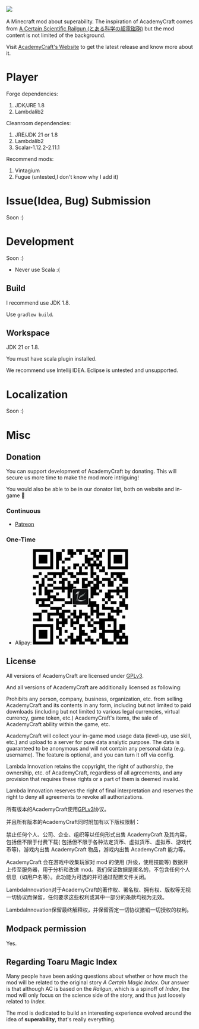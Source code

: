 ![](https://raw.githubusercontent.com/LambdaInnovation/AcademyCraft/master/blob/logo.png)

A Minecraft mod about superability. The inspiration of AcademyCraft comes
from [A Certain Scientific Railgun (とある科学の超電磁砲)](https://en.wikipedia.org/wiki/A_Certain_Scientific_Railgun)
but the mod content is not limited of the background.

Visit [AcademyCraft's Website](https://ac.li-dev.cn/) to get the latest release and know more about it.

Player
==========

Forge dependencies:
1. JDK/JRE 1.8
2. Lambdalib2

Cleanroom dependencies:
1. JRE/JDK 21 or 1.8
2. Lambdalib2
3. Scalar-1.12.2-2.11.1

Recommend mods:
1. Vintagium
2. Fugue (untested,I don't know why I add it)

Issue(Idea, Bug) Submission
============

Soon :)

Development
===========

Soon :)
- Never use Scala :(

## Build

I recommend use JDK 1.8.

Use `gradlew build`.

## Workspace

JDK 21 or 1.8.

You must have scala plugin installed.

We recommend use Intellij IDEA. Eclipse is untested and unsupported.

Localization
============

Soon :)

Misc
====

## Donation

You can support development of AcademyCraft by donating. This will secure us more time to make the mod more intriguing!

You would also be able to be in our donator list, both on website and in-game :beer:

### Continuous

* [Patreon][patreon]

### One-Time

* Alipay: ![](https://raw.githubusercontent.com/LambdaInnovation/AcademyCraft/master/blob/qr.jpg)

## License

All versions of AcademyCraft are licensed under [GPLv3](http://www.gnu.org/licenses/gpl.html).

And all versions of AcademyCraft are additionally licensed as following:

Prohibits any person, company, business, organization, etc. from selling AcademyCraft and its contents in any form,
including but not limited to paid downloads (including but not limited to various legal currencies, virtual currency,
game token, etc.) AcademyCraft's items, the sale of AcademyCraft ability within the game, etc.

AcademyCraft will collect your in-game mod usage data (level-up, use skill, etc.) and upload to a server for pure data
analytic purpose. The data is guaranteed to be anonymous and will not contain any personal data (e.g. username). The
feature is optional, and you can turn it off via config.

Lambda Innovation retains the copyright, the right of authorship, the ownership, etc. of AcademyCraft, regardless of all
agreements, and any provision that requires these rights or a part of them is deemed invalid.

Lambda Innovation reserves the right of final interpretation and reserves the right to deny all agreements to revoke all
authorizations.

所有版本的AcademyCraft使用[GPLv3](http://www.gnu.org/licenses/gpl.html)协议。

并且所有版本的AcademyCraft同时附加有以下版权限制：

禁止任何个人、公司、企业、组织等以任何形式出售 AcademyCraft 及其内容，包括但不限于付费下载(
包括但不限于各种法定货币、虚拟货币、虚拟币、游戏代币等)，游戏内出售 AcademyCraft 物品，游戏内出售 AcademyCraft 能力等。

AcademyCraft 会在游戏中收集玩家对 mod 的使用 (升级，使用技能等) 数据并上传至服务器，用于分析和改进
mod。我们保证数据是匿名的，不包含任何个人信息（如用户名等）。此功能为可选的并可通过配置文件关闭。

LambdaInnovation对于AcademyCraft的著作权、署名权、拥有权、版权等无视一切协议而保留，任何要求这些权利或其中一部分的条款均视为无效。

LambdaInnovation保留最终解释权，并保留否定一切协议撤销一切授权的权利。

## Modpack permission

Yes.

## Regarding Toaru Magic Index

Many people have been asking questions about whether or how much the mod will be related to
the original story _A Certain Magic Index_. Our answer is that although AC is based on the
_Railgun_, which is a spinoff of _Index_, the mod will only focus on the science side of
the story, and thus just loosely related to _Index_.

The mod is dedicated to build an interesting experience evolved around the idea of **superability**,
that's really everything.

[langdir]: src/main/resources/assets/academy/lang

[tutdir]: src/main/resources/assets/academy/tutorials

[lambdalib2]: https://github.com/LambdaInnovation/LambdaLib2

[patreon]: https://www.patreon.com/WeAthFolD
